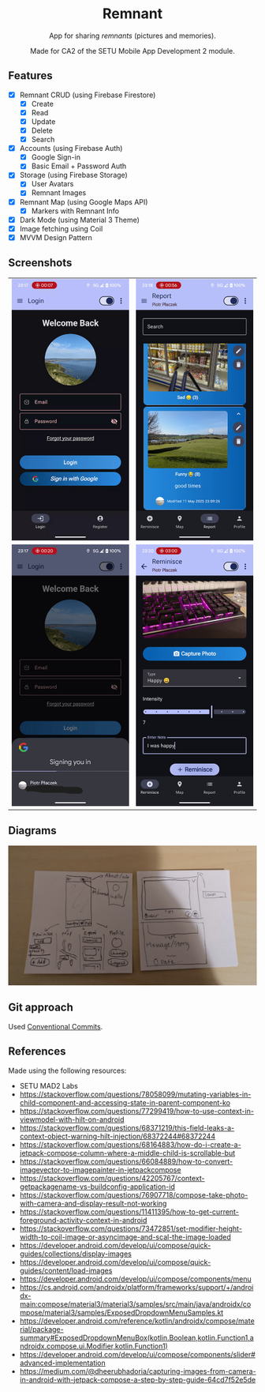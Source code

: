<!-- markdownlint-configure-file {
  "MD033": false,
  "MD041": false
} -->
<div align="center">

# Remnant

App for sharing *remnants* (pictures and memories).

Made for CA2 of the SETU Mobile App Development 2 module.

</div>

## Features

- [x] Remnant CRUD (using Firebase Firestore)
  - [x] Create
  - [x] Read
  - [x] Update
  - [x] Delete
  - [x] Search
- [x] Accounts (using Firebase Auth)
  - [x] Google Sign-in
  - [x] Basic Email + Password Auth
- [x] Storage (using Firebase Storage)
  - [x] User Avatars
  - [x] Remnant Images
- [x] Remnant Map (using Google Maps API)
  - [x] Markers with Remnant Info
- [x] Dark Mode (using Material 3 Theme)
- [x] Image fetching using Coil
- [x] MVVM Design Pattern

## Screenshots

|   |   |
|:-:|:-:|
| ![dark login](github/dark_login.png) | ![report](github/report.png) |
| ![google signin](github/google_sign.png) | ![reminisce](github/rem.png) |

## Diagrams

![diagrams](github/wireframes.jpg)

## Git approach

Used [Conventional Commits](https://www.conventionalcommits.org/en/v1.0.0/).

## References

Made using the following resources:

- SETU MAD2 Labs
- <https://stackoverflow.com/questions/78058099/mutating-variables-in-child-component-and-accessing-state-in-parent-component-ko>
- <https://stackoverflow.com/questions/77299419/how-to-use-context-in-viewmodel-with-hilt-on-android>
- <https://stackoverflow.com/questions/68371219/this-field-leaks-a-context-object-warning-hilt-injection/68372244#68372244>
- <https://stackoverflow.com/questions/68164883/how-do-i-create-a-jetpack-compose-column-where-a-middle-child-is-scrollable-but>
- <https://stackoverflow.com/questions/66084889/how-to-convert-imagevector-to-imagepainter-in-jetpackcompose>
- <https://stackoverflow.com/questions/42205767/context-getpackagename-vs-buildconfig-application-id>
- <https://stackoverflow.com/questions/76907718/compose-take-photo-with-camera-and-display-result-not-working>
- <https://stackoverflow.com/questions/11411395/how-to-get-current-foreground-activity-context-in-android>
- <https://stackoverflow.com/questions/73472851/set-modifier-height-width-to-coil-image-or-asyncimage-and-scal-the-image-loaded>
- <https://developer.android.com/develop/ui/compose/quick-guides/collections/display-images>
- <https://developer.android.com/develop/ui/compose/quick-guides/content/load-images>
- <https://developer.android.com/develop/ui/compose/components/menu>
- <https://cs.android.com/androidx/platform/frameworks/support/+/androidx-main:compose/material3/material3/samples/src/main/java/androidx/compose/material3/samples/ExposedDropdownMenuSamples.kt>
- <https://developer.android.com/reference/kotlin/androidx/compose/material/package-summary#ExposedDropdownMenuBox(kotlin.Boolean,kotlin.Function1,androidx.compose.ui.Modifier,kotlin.Function1)>
- <https://developer.android.com/develop/ui/compose/components/slider#advanced-implementation>
- <https://medium.com/@dheerubhadoria/capturing-images-from-camera-in-android-with-jetpack-compose-a-step-by-step-guide-64cd7f52e5de>
